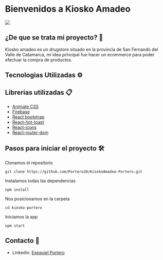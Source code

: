 # Bienvenidos a Kiosko Amadeo 

![](https://pandao.github.io/editor.md/images/logos/editormd-logo-180x180.png)


## ¿De que se trata mi proyecto? 🚀

Kiosko amadeo es un drugstore situado en la provincia de San Fernando del Valle de Catamarca, mi idea principal fue hacer un ecommerce para poder efectuar la compra de productos.

## Tecnologias Utilizadas ⚙️



## Librerias utilizadas 📋

- [Animate CSS](https://animate.style/)
- [Firebase](https://firebase.google.com/?hl=es)
- [React bootstrap](https://react-bootstrap.github.io/)
- [React-hot-toast](https://react-hot-toast.com/)
- [React-icons](https://react-icons.github.io/react-icons/)
- [React-router-dom](https://reactrouter.com/en/main)

## Pasos para iniciar el proyecto 🛠️

Clonamos el repositorio

```
git clone https://github.com/Portero20/KioskoAmadeo-Portero.git
```

Instalamos todas las dependencias

`npm install`

Nos posicionamos en la carpeta

`cd kiosko-portero`

Iniciamos la app

`npm start`

## Contacto 👋

- Linkedin: [Exequiel Portero](https://www.linkedin.com/in/exequiel-portero/)

